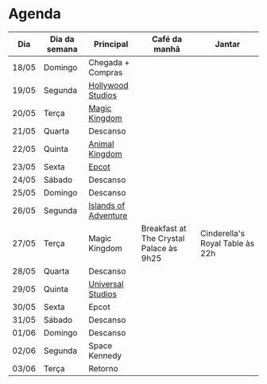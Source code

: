 # Agenda

| Dia   | Dia da semana | Principal                                           | Café da manhã                           | Jantar                          |
| ----- | ------------- | --------------------------------------------------- | --------------------------------------- | ------------------------------- |
| 18/05 | Domingo       | Chegada + Compras                                   |                                         |                                 |
| 19/05 | Segunda       | [Hollywood Studios](./Hollywood%20Studios.md)       |                                         |                                 |
| 20/05 | Terça         | [Magic Kingdom](./Magic%20Kingdom.md)               |                                         |                                 |
| 21/05 | Quarta        | Descanso                                            |                                         |                                 |
| 22/05 | Quinta        | [Animal Kingdom](./Animal%20Kingdom.md)             |                                         |                                 |
| 23/05 | Sexta         | [Epcot](./Epcot.md)                                 |                                         |                                 |
| 24/05 | Sábado        | Descanso                                            |                                         |                                 |
| 25/05 | Domingo       | Descanso                                            |                                         |                                 |
| 26/05 | Segunda       | [Islands of Adventure](Islands%20of%20Adventure.md) |                                         |                                 |
| 27/05 | Terça         | Magic Kingdom                                       | Breakfast at The Crystal Palace às 9h25 | Cinderella's Royal Table às 22h |
| 28/05 | Quarta        | Descanso                                            |                                         |                                 |
| 29/05 | Quinta        | [Universal Studios](./Universal%20Studios.md)       |                                         |                                 |
| 30/05 | Sexta         | Epcot                                               |                                         |                                 |
| 31/05 | Sábado        | Descanso                                            |                                         |                                 |
| 01/06 | Domingo       | Descanso                                            |                                         |                                 |
| 02/06 | Segunda       | Space Kennedy                                       |                                         |                                 |
| 03/06 | Terça         | Retorno                                             |                                         |                                 |
